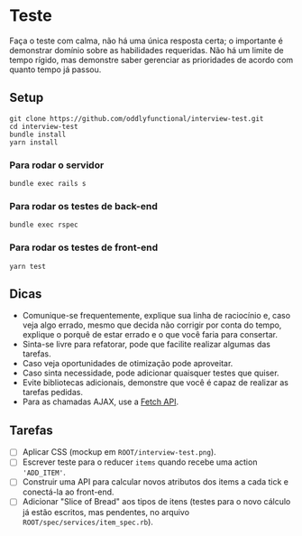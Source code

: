 # Teste

Faça o teste com calma, não há uma única resposta certa; o importante é demonstrar domínio sobre as habilidades requeridas. Não há um limite de tempo rígido, mas demonstre saber gerenciar as prioridades de acordo com quanto tempo já passou.

## Setup

```
git clone https://github.com/oddlyfunctional/interview-test.git
cd interview-test
bundle install
yarn install
```

### Para rodar o servidor

```
bundle exec rails s
```

### Para rodar os testes de back-end

```
bundle exec rspec
```

### Para rodar os testes de front-end

```
yarn test
```

## Dicas

- Comunique-se frequentemente, explique sua linha de raciocínio e, caso veja algo errado, mesmo que decida não corrigir por conta do tempo, explique o porquê de estar errado e o que você faria para consertar.
- Sinta-se livre para refatorar, pode que facilite realizar algumas das tarefas.
- Caso veja oportunidades de otimização pode aproveitar.
- Caso sinta necessidade, pode adicionar quaisquer testes que quiser.
- Evite bibliotecas adicionais, demonstre que você é capaz de realizar as tarefas pedidas.
- Para as chamadas AJAX, use a [Fetch API](https://developer.mozilla.org/en-US/docs/Web/API/Fetch_API).

## Tarefas

- [ ] Aplicar CSS (mockup em `ROOT/interview-test.png`).
- [ ] Escrever teste para o reducer `items` quando recebe uma action `'ADD_ITEM'`.
- [ ] Construir uma API para calcular novos atributos dos items a cada tick e conectá-la ao front-end.
- [ ] Adicionar "Slice of Bread" aos tipos de itens (testes para o novo cálculo já estão escritos, mas pendentes, no arquivo `ROOT/spec/services/item_spec.rb`).

